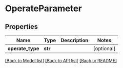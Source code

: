 # OperateParameter

## Properties
Name | Type | Description | Notes
------------ | ------------- | ------------- | -------------
**operate_type** | **str** |  | [optional] 

[[Back to Model list]](../README.md#documentation-for-models) [[Back to API list]](../README.md#documentation-for-api-endpoints) [[Back to README]](../README.md)


